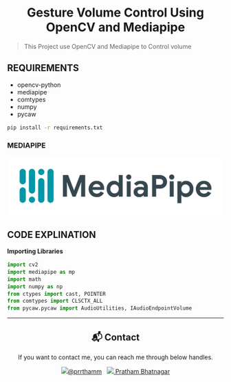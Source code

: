 
<div align="center">
  <h1>Gesture Volume Control Using OpenCV and Mediapipe</h1>
</div>

> This Project use OpenCV and Mediapipe to Control volume 

## REQUIREMENTS
+ opencv-python
+ mediapipe
+ comtypes
+ numpy
+ pycaw

```bash
pip install -r requirements.txt
```
### MEDIAPIPE
<div align="center">
  <img alt="mediapipeLogo" src="images/mediapipe.png" />
</div>

## CODE EXPLINATION
<b>Importing Libraries</b>
```py
import cv2
import mediapipe as mp
import math
import numpy as np
from ctypes import cast, POINTER
from comtypes import CLSCTX_ALL
from pycaw.pycaw import AudioUtilities, IAudioEndpointVolume
```
***



<div align = "center">
<h2>📬 Contact</h2>

If you want to contact me, you can reach me through below handles.

<a href="https://twitter.com/prrthamm"><img src="https://upload.wikimedia.org/wikipedia/fr/thumb/c/c8/Twitter_Bird.svg/1200px-Twitter_Bird.svg.png" width="25">@prrthamm</img></a>&nbsp;&nbsp; <a href="https://www.linkedin.com/in/pratham-bhatnagar/"><img src="https://www.felberpr.com/wp-content/uploads/linkedin-logo.png" width="25"> Pratham Bhatnagar</img></a>

</div>